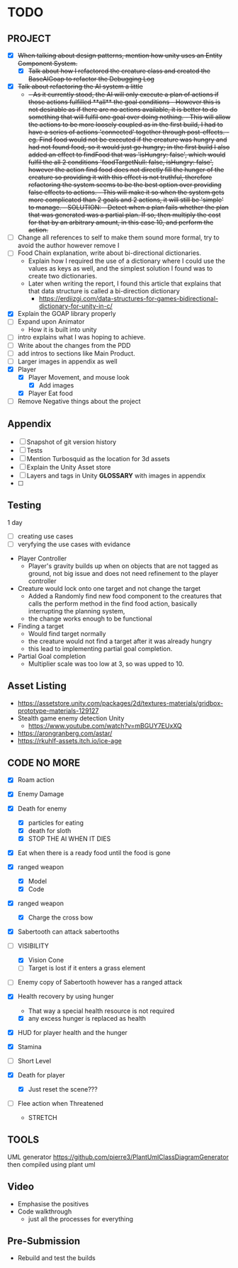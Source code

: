 # TODO

## PROJECT

- [x] ~~When talking about design patterns, mention how unity uses an Entity Component System.~~
  - [x] ~~Talk about how I refactored the creature class and created the BaseAIGoap to refactor the Debugging Log~~
- [x] ~~Talk about refactoring the AI system a little~~
  - <del>
    - As it currently stood, the AI will only execute a plan of actions if those actions fulfilled **all** the goal conditions
    - However this is not desirable as if there are no actions available, it is better to do something that will fulfil one goal over doing nothing. 
    - This will allow the actions to be more loosely coupled as in the first build, I had to have a series of actions 'connected' together through post-effects.
      - eg. Find food would not be executed if the creature was hungry and had not found food, so it would just go hungry; in the first build I also added an effect to findFood that was 'isHungry: false', which would fulfil the all 2 conditions 'foodTargetNull: false, isHungry: false', however the action find food does not directly fill the hunger of the creature so providing it with this effect is not truthful, therefore refactoring the system seems to be the best option over providing false effects to actions. 
      - This will make it so when the system gets more complicated than 2 goals and 2 actions, it will still be 'simple' to manage.
    - SOLUTION:
      - Detect when a plan fails whether the plan that was generated was a partial plan. If so, then multiply the cost for that by an arbitrary amount, in this case 10, and perform the action. </del>
- [ ] Change all references to self to make them sound more formal, try to avoid the author however remove I
- [ ] Food Chain explanation, write about bi-directional dictionaries.
  - Explain how I required the use of a dictionary where I could use the values as keys as well, and the simplest solution I found was to create two dictionaries. 
  - Later when writing the report, I found this article that explains that that data structure is called a bi-direction dictionary
    - https://erdiizgi.com/data-structures-for-games-bidirectional-dictionary-for-unity-in-c/
- [x] Explain the GOAP library properly
- [ ] Expand upon Animator
  - How it is built into unity 
- [ ] intro explains what I was hoping to achieve.
- [ ] Write about the changes from the PDD
- [ ] add intros to sections like Main Product.
- [ ] Larger images in appendix as well
- [x] Player
  - [x] Player Movement, and mouse look
    - [x] Add images
  - [x] Player Eat food
- [ ] Remove Negative things about the project

## Appendix
- [ ] Snapshot of git version history
- [ ] Tests
- [ ] Mention Turbosquid as the location for 3d assets
- [ ] Explain the Unity Asset store
- [ ] Layers and tags in Unity **GLOSSARY** with images in appendix
- [ ] 

## Testing
1 day
  - [ ] creating use cases
  - [ ] veryfying the use cases with evidance
- Player Controller
  - Player's gravity builds up when on objects that are not tagged as ground, not big issue and does not need refinement to the player controller
- Creature would lock onto one target and not change the target
  - Added a Randomly find new food component to the creatures that calls the perform method in the find food action, basically interrupting the planning system,
  - the change works enough to be functional
- Finding a target
  - Would find target normally
  - the creature would not find a target after it was already hungry
  - this lead to implementing partial goal completion.
- Partial Goal completion
  - Multiplier scale was too low at 3, so was upped to 10.
  
## Asset Listing
- https://assetstore.unity.com/packages/2d/textures-materials/gridbox-prototype-materials-129127
- Stealth game enemy detection Unity
  - https://www.youtube.com/watch?v=mBGUY7EUxXQ
- https://arongranberg.com/astar/
- https://rkuhlf-assets.itch.io/ice-age

## CODE NO MORE
- [x] Roam action
- [x] Enemy Damage
- [x] Death for enemy
  - [x] particles for eating
  - [x] death for sloth
  - [x] STOP THE AI WHEN IT DIES
- [x] Eat when there is a ready food until the food is gone
- [x] ranged weapon
  - [x] Model
  - [x] Code
- [x] ranged weapon
  - [x] Charge the cross bow
- [x] Sabertooth can attack sabertooths

- [ ] VISIBILITY
  - [x] Vision Cone
  - [ ] Target is lost if it enters a grass element
- [ ] Enemy copy of Sabertooth however has a ranged attack
- [x] Health recovery by using hunger
  - That way a special health resource is not required
  - [x] any excess hunger is replaced as health
- [x] HUD for player health and the hunger
- [x] Stamina
- [ ] Short Level
- [x] Death for player
  - [x] Just reset the scene???
- [ ] Flee action when Threatened 
  - STRETCH







## TOOLS
UML generator
https://github.com/pierre3/PlantUmlClassDiagramGenerator
then compiled using plant uml


## Video
- Emphasise the positives
- Code walkthrough
  - just all the processes for everything

## Pre-Submission
- Rebuild and test the builds